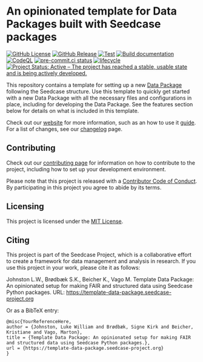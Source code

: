 

# An opinionated template for Data Packages built with Seedcase packages

<!-- [![DOI]()]() -->

[![GitHub
License](https://img.shields.io/github/license/seedcase-project/template-data-package)](https://github.com/seedcase-project/template-data-package/blob/main/LICENSE.md)
[![GitHub
Release](https://img.shields.io/github/v/release/seedcase-project/template-data-package)](https://github.com/seedcase-project/template-data-package/releases/latest)
[![Test](https://github.com/seedcase-project/template-data-package/actions/workflows/test.yml/badge.svg)](https://github.com/seedcase-project/template-data-package/actions/workflows/build-package.yml)
[![Build
documentation](https://github.com/seedcase-project/template-data-package/actions/workflows/build-website.yml/badge.svg)](https://github.com/seedcase-project/template-data-package/actions/workflows/build-website.yml)
[![CodeQL](https://github.com/seedcase-project/template-data-package/actions/workflows/github-code-scanning/codeql/badge.svg?branch=main)](https://github.com/seedcase-project/template-data-package/actions/workflows/github-code-scanning/codeql)
[![pre-commit.ci
status](https://results.pre-commit.ci/badge/github/seedcase-project/template-data-package/main.svg)](https://results.pre-commit.ci/latest/github/seedcase-project/template-data-package/main)
[![lifecycle](https://lifecycle.r-lib.org/articles/figures/lifecycle-experimental.svg)](https://lifecycle.r-lib.org/articles/stages.html#experimental)
[![Project Status: Active – The project has reached a stable, usable
state and is being actively
developed.](https://www.repostatus.org/badges/latest/active.svg)](https://www.repostatus.org/#active)

This repository contains a template for setting up a new [Data
Package](https://datapackage.org/) following the Seedcase structure. Use
this template to quickly get started with a new Data Package with all
the necessary files and configurations in place, including for
developing the Data Package. See the features section below for details
on what is included in this template.

Check out our
[website](https://template-data-package.seedcase-project.org/) for more
information, such as an how to use it
[guide](https://template-data-package.seedcase-project.org/docs/guide/).
For a list of changes, see our
[changelog](https://template-data-package.seedcase-project.org/docs/releases/)
page.

## Contributing

Check out our [contributing
page](https://template-data-package.seedcase-project.org/CONTRIBUTING/)
for information on how to contribute to the project, including how to
set up your development environment.

Please note that this project is released with a [Contributor Code of
Conduct](https://github.com/seedcase-project/.github/blob/main/CODE_OF_CONDUCT.md).
By participating in this project you agree to abide by its terms.

## Licensing

This project is licensed under the [MIT
License](https://github.com/seedcase-project/template-data-package/blob/main/LICENSE.md).

## Citing

This project is part of the Seedcase Project, which is a collaborative
effort to create a framework for data management and analysis in
research. If you use this project in your work, please cite it as
follows:

Johnston L.W., Brødbæk S.K., Beicher K., Vago M. Template Data Package:
An opinionated setup for making FAIR and structured data using Seedcase
Python packages. URL: https://template-data-package.seedcase-project.org

Or as a BibTeX entry:

    @misc{YourReferenceHere,
    author = {Johnston, Luke William and Brødbæk, Signe Kirk and Beicher, Kristiane and Vago, Marton},
    title = {Template Data Package: An opinionated setup for making FAIR and structured data using Seedcase Python packages.},
    url = {https://template-data-package.seedcase-project.org}
    }
